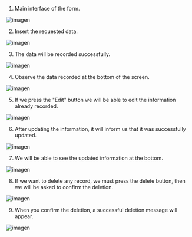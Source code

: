 1. Main interface of the form.

![imagen](https://github.com/LuisFCosteC/Form-with-React-MySql-NodeJs-Bootstrap/assets/117328283/cb6f6875-6bce-4d44-bf16-e49c35bf9707)

2. Insert the requested data.

![imagen](https://github.com/LuisFCosteC/Form-with-React-MySql-NodeJs-Bootstrap/assets/117328283/e0e8eef3-a2bd-4b40-938d-637b56b28650)

3. The data will be recorded successfully.

![imagen](https://github.com/LuisFCosteC/Form-with-React-MySql-NodeJs-Bootstrap/assets/117328283/e2ca5443-3b72-4a62-97dc-354a3645bd6d)

4. Observe the data recorded at the bottom of the screen.

![imagen](https://github.com/LuisFCosteC/Form-with-React-MySql-NodeJs-Bootstrap/assets/117328283/3ac34848-cda1-427f-815e-6d10cec18fe9)

5. If we press the "Edit" button we will be able to edit the information already recorded.

![imagen](https://github.com/LuisFCosteC/Form-with-React-MySql-NodeJs-Bootstrap/assets/117328283/f8afe690-fe8a-41c5-aca6-e91e53e2fb16)

6. After updating the information, it will inform us that it was successfully updated.

![imagen](https://github.com/LuisFCosteC/Form-with-React-MySql-NodeJs-Bootstrap/assets/117328283/aba67459-8915-4385-905c-4f89a8ca6650)

7. We will be able to see the updated information at the bottom.

![imagen](https://github.com/LuisFCosteC/Form-with-React-MySql-NodeJs-Bootstrap/assets/117328283/b9903c8d-388a-41f3-b4cb-026fe0f4083f)

8. If we want to delete any record, we must press the delete button, then we will be asked to confirm the deletion.

![imagen](https://github.com/LuisFCosteC/Form-with-React-MySql-NodeJs-Bootstrap/assets/117328283/e522b2db-f760-4254-8f75-0565b938e537)

9. When you confirm the deletion, a successful deletion message will appear.

![imagen](https://github.com/LuisFCosteC/Form-with-React-MySql-NodeJs-Bootstrap/assets/117328283/4274a20c-ac76-457b-83ef-f8e12d15254e)
